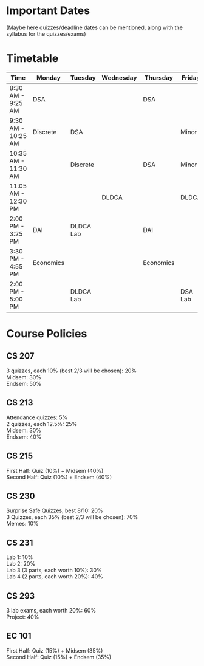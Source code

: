 # Important Dates

(Maybe here quizzes/deadline dates can be mentioned, along with the syllabus for the quizzes/exams)

# Timetable

| Time              | Monday              | Tuesday                   | Wednesday           | Thursday                 | Friday                 |
|-------------------|---------------------|---------------------------|---------------------|---------------------------|------------------------|
| 8:30 AM - 9:25 AM | DSA                 |                           |                     | DSA                       |                        |
| 9:30 AM - 10:25 AM| Discrete            | DSA                       |                     |                           | Minor                  |
| 10:35 AM - 11:30 AM|                     | Discrete                  |                     | DSA                       | Minor                  |
| 11:05 AM - 12:30 PM|                     |                           | DLDCA               |                           | DLDCA                  |
| 2:00 PM - 3:25 PM | DAI                 | DLDCA Lab                 |                     | DAI                       |                        |
| 3:30 PM - 4:55 PM | Economics           |                           |                     | Economics                 |                        |
| 2:00 PM - 5:00 PM |                     | DLDCA Lab                 |                     |                           | DSA Lab                |

# Course Policies

## CS 207

3 quizzes, each 10% (best 2/3 will be chosen): 20% \
Midsem: 30% \
Endsem: 50%

## CS 213

Attendance quizzes: 5% \
2 quizzes, each 12.5%: 25% \
Midsem: 30% \
Endsem: 40%

## CS 215

First Half: Quiz (10%) + Midsem (40%) \
Second Half: Quiz (10%) + Endsem (40%)

## CS 230

Surprise Safe Quizzes, best 8/10: 20% \
3 Quizzes, each 35% (best 2/3 will be chosen): 70% \
Memes: 10%

## CS 231

Lab 1: 10% \
Lab 2: 20% \
Lab 3 (3 parts, each worth 10%): 30% \
Lab 4 (2 parts, each worth 20%): 40%

## CS 293

3 lab exams, each worth 20%: 60% \
Project: 40%

## EC 101

First Half: Quiz (15%) + Midsem (35%) \
Second Half: Quiz (15%) + Endsem (35%)
